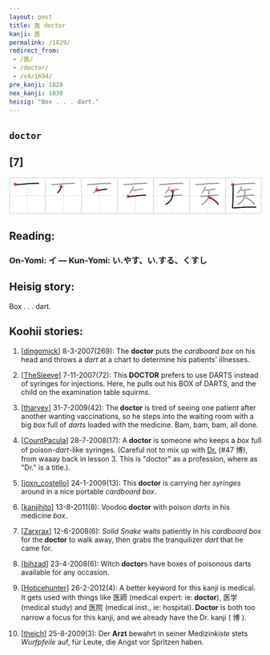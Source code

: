 ```yaml
---
layout: post
title: 医 doctor
kanji: 医
permalink: /1829/
redirect_from:
 - /医/
 - /doctor/
 - /v4/1694/
pre_kanji: 1828
nex_kanji: 1830
heisig: "Box . . . dart."
---
```


## `doctor`

## [7]

<div class="stroke"><img src="../images/E58CBB.png" /></div>

## Reading:

### On-Yomi: イ &mdash; Kun-Yomi: い.やす、い.する、くすし

## Heisig story:

Box . . . dart.

## Koohii stories:

1) [<a href="http://kanji.koohii.com/profile/dingomick">dingomick</a>] 8-3-2007(269): The <strong>doctor</strong> puts the <em>cardboard box</em> on his head and throws a <em>dart</em> at a chart to determine his patients&#039; illnesses.

2) [<a href="http://kanji.koohii.com/profile/TheSleeve">TheSleeve</a>] 7-11-2007(72): This<strong> DOCTOR</strong> prefers to use DARTS instead of syringes for injections. Here, he pulls out his BOX of DARTS, and the child on the examination table squirms.

3) [<a href="http://kanji.koohii.com/profile/tharvey">tharvey</a>] 31-7-2009(42): The<strong> doctor</strong> is tired of seeing one patient after another wanting vaccinations, so he steps into the waiting room with a big <em>box</em> full of <em>darts</em> loaded with the medicine. Bam, bam, bam, all done.

4) [<a href="http://kanji.koohii.com/profile/CountPacula">CountPacula</a>] 28-7-2008(17): A<strong> doctor</strong> is someone who keeps a <em>box</em> full of poison-<em>dart</em>-like syringes. (Careful not to mix up with <a href="../v4/47">Dr.</a> (#47 博), from waaay back in lesson 3. This is &quot;doctor&quot; as a profession, where as &quot;Dr.&quot; is a title.).

5) [<a href="http://kanji.koohii.com/profile/joxn_costello">joxn_costello</a>] 24-1-2009(13): This<strong> doctor</strong> is carrying her <em>syringes</em> around in a nice portable <em>cardboard box</em>.

6) [<a href="http://kanji.koohii.com/profile/kanjihito">kanjihito</a>] 13-8-2011(8): Voodoo<strong> doctor</strong> with poison <em>darts</em> in his medicine <em>box</em>.

7) [<a href="http://kanji.koohii.com/profile/Zarxrax">Zarxrax</a>] 12-6-2008(6): <em>Solid Snake</em> waits patiently in his <em>cardboard box</em> for the<strong> doctor</strong> to walk away, then grabs the tranquilizer <em>dart</em> that he came for.

8) [<a href="http://kanji.koohii.com/profile/bihzad">bihzad</a>] 23-4-2008(6): Witch<strong> doctor</strong>s have boxes of poisonous darts available for any occasion.

9) [<a href="http://kanji.koohii.com/profile/Hoticehunter">Hoticehunter</a>] 26-2-2012(4): A better keyword for this kanji is medical. It gets used with things like 医師 (medical expert: ie:<strong> doctor</strong>), 医学 (medical study) and 医院 (medical inst., ie: hospital).<strong> Doctor</strong> is both too narrow a focus for this kanji, and we already have the Dr. kanji ( 博 ).

10) [<a href="http://kanji.koohii.com/profile/theich">theich</a>] 25-8-2009(3): Der <strong>Arzt</strong> bewahrt in seiner Medizin<em>kiste</em> stets <em>Wurfpfeile</em> auf, für Leute, die Angst vor Spritzen haben.
